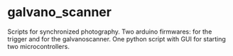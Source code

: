 # galvano_scanner
Scripts for synchronized photography. Two arduino firmwares: for the trigger and for the galvanoscanner. One python script with GUI for starting two microcontrollers.
